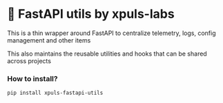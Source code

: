 # 🧰 FastAPI utils by xpuls-labs 
This is a thin wrapper around FastAPI to centralize telemetry, logs, config management and other items

This also maintains the reusable utilities and hooks that can be shared across projects
### How to install?
```shell
pip install xpuls-fastapi-utils
```
